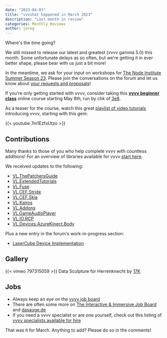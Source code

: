 ```yaml
---
date: "2023-04-03"
title: "vvvvhat happened in March 2023"
description: "Last month in review"
categories: Monthly Reviews
author: joreg
---
```


Where's the time going?

We still missed to release our latest and greatest (vvvv gamma 5.0) this month. Some unfortunate delays as so often, but we're getting it in ever better shape, please bear with us just a bit more!

In the meantime, we ask for your input on workshops for [The Node Institute Summer Season 23](https://visualprogramming.net/blog/2023/the-node-institute-summer-season-23/). Please join the conversations on the forum and let us know about [your requests and proposals](https://discourse.vvvv.org/c/node-workshops-23/43)!

If you're only getting started with vvvv, consider taking this **[vvvv beginner class](https://thenodeinstitute.org/courses/vvvv-beginner-class-summer-2023/)** online course starting May 8th, run by chk of [3e8](https://3e8.studio).

As a teaser for the course, watch this great [playlist of video tutorials](https://www.youtube.com/playlist?list=PL2KeRstDQVRRVnzCHEambwAI4yWmpIF-p) introducing vvvv, starting with this gem:

{{< youtube 7m1EzfxUtzo >}}

## Contributions
Many thanks to those of you who help complete vvvv with countless additions! For an overview of libraries available for vvvv [start here](https://thegraybook.vvvv.org/reference/libraries/overview.html).


We received updates to the following:
- [VL.ThePatchersGuide](https://www.nuget.org/packages/VL.ThePatchersGuide)
- [VL.ExtendedTutorials](https://www.nuget.org/packages/VL.ExtendedTutorials)
- [VL.Fuse](https://www.nuget.org/packages/VL.Fuse)
- [VL.CEF.Stride](https://www.nuget.org/packages/VL.CEF.Stride)
- [VL.CEF.Skia](https://www.nuget.org/packages/VL.CEF.Skia)
- [VL.Kairos](https://www.nuget.org/packages/VL.Kairos)
- [VL.Addons](https://www.nuget.org/packages/VL.Addons)
- [VL.GameAudioPlayer](https://www.nuget.org/packages/VL.GameAudioPlayer)
- [VL.IO.RCP](https://www.nuget.org/packages/VL.IO.RCP)
- [VL.Devices.AzureKinect.Body](https://www.nuget.org/packages/VL.Devices.AzureKinect.Body)

Plus a new entry in the forum's work-in-progress section:
- [LaserCube Device Implementation](https://discourse.vvvv.org/t/vl-devices-lasercube-implementation/21219)

## Gallery
{{< vimeo 797315059 >}}
Data Sculpture for Herrenknecht by [17K](https://www.17k.de/)

## Jobs

- Always keep an eye on the [vvvv job board](https://discourse.vvvv.org/c/jobs)
- There are often some more on [The Interactive & Immersive Job Board](https://jobs.interactiveimmersive.io/?s=vvvv&post_type=job_listing&orderby=date) and [dasauge.de](https://dasauge.de/sta/Vvvv/)
- If you need a vvvv specialist or are one yourself, check out this listing of [vvvv specialists available for hire](https://vvvv.org/documentation/vvvv-specialists-available-for-hire)

That was it for March. Anything to add? Please do so in the comments!
